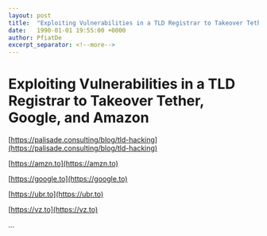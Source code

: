 ```yaml
---
layout: post
title:  "Exploiting Vulnerabilities in a TLD Registrar to Takeover Tether, Google, and Amazon"
date:   1990-01-01 19:55:00 +0000
author: PfiatDe
excerpt_separator: <!--more-->
---
```


# Exploiting Vulnerabilities in a TLD Registrar to Takeover Tether, Google, and Amazon

[https://palisade.consulting/blog/tld-hacking](https://palisade.consulting/blog/tld-hacking)

[https://amzn.to](https://amzn.to)

[https://google.to](https://google.to)

[https://ubr.to](https://ubr.to)

[https://vz.to](https://vz.to)

...
<!--more-->
